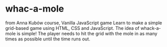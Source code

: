 # whac-a-mole
from Anna Kubów course, Vanilla JavaScript game  Learn to make a simple grid-based game using HTML, CSS and JavaScript. The idea of whack-a-mole is simple! The player needs to hit the grid with the mole in as many times as possible until the time runs out.
